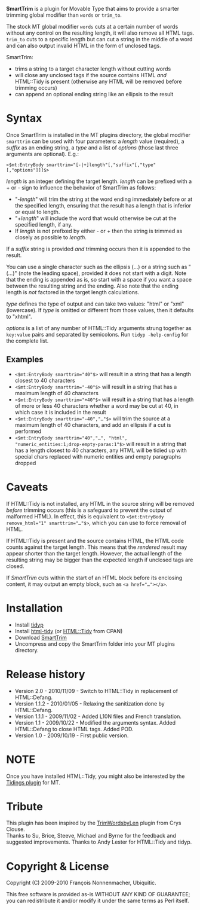 **SmartTrim** is a plugin for Movable Type that aims to provide a smarter trimming global modifier than `words` or `trim_to`.

The stock MT global modifier `words` cuts at a certain number of words without any control on the resulting length, it will also remove all HTML tags. `trim_to` cuts to a specific length but can cut a string in the middle of a word and can also output invalid HTML in the form of unclosed tags.

SmartTrim:

* trims a string to a target character length without cutting words
* will close any unclosed tags if the source contains HTML _and_ HTML::Tidy is present (otherwise any HTML will be removed before trimming occurs)
* can append an optional ending string like an ellipsis to the result

# Syntax

Once SmartTrim is installed in the MT plugins directory, the global modifier `smarttrim` can be used with four parameters: a _length_ value (required), a _suffix_ as an ending string, a _type_ and a list of _options_ (those last three arguments are optional). E.g.:

	<$mt:EntryBody smarttrim="[-|+]length"[,"suffix"[,"type"[,"options"]]]$>

_length_ is an integer defining the target length. _length_ can be prefixed with a + or - sign to influence the behavior of SmartTrim as follows:

* "-_length_" will trim the string at the word ending immediately before or at the specified length, ensuring that the result has a length that is inferior or equal to length.
* "+_length_" will include the word that would otherwise be cut at the specified length, if any.
* If _length_ is not prefixed by either - or + then the string is trimmed as closely as possible to _length_.


If a _suffix_ string is provided _and_ trimming occurs then it is appended to the result.

You can use a single character such as the ellipsis (…) or a string such as " (…)" (note the leading space), provided it does not start with a digit. Note that the ending is appended as is, so start with a space if you want a space between the resulting string and the ending. Also note that the ending length is _not_ factored in the target length calculations.


_type_ defines the type of output and can take two values: "html" or "xml" (lowercase). If _type_ is omitted or different from those values, then it defaults to "xhtml".


_options_ is a list of any number of HTML::Tidy arguments strung together as `key:value` pairs and separated by semicolons. Run `tidyp -help-config` for the complete list.

## Examples

* `<$mt:EntryBody smarttrim="40"$>` will result in a string that has a length closest to 40 characters
* `<$mt:EntryBody smarttrim="-40"$>` will result in a string that has a maximum length of 40 characters
* `<$mt:EntryBody smarttrim="+40"$>` will result in a string that has a length of more or less 40 characters whether a word may be cut at 40, in which case it is included in the result
* `<$mt:EntryBody smarttrim="-40","…"$>` will trim the source at a maximum length of 40 characters, and add an ellipsis if a cut is performed
* `<$mt:EntryBody smarttrim="40","…", "html", "numeric_entities:1;drop-empty-paras:1"$>` will result in a string that has a length closest to 40 characters, any HTML will be tidied up with special chars replaced with numeric entities and empty paragraphs dropped

# Caveats

If HTML::Tidy is not installed, any HTML in the source string will be removed _before_ trimming occurs (this is a safeguard to prevent the output of malformed HTML). In effect, this is equivalent to `<$mt:EntryBody remove_html="1" smarttrim="…"$>`, which you can use to force removal of HTML.

If HTML::Tidy is present and the source contains HTML, the HTML code counts against the target length. This means that the _rendered_ result may appear shorter than the target length. However, the actual length of the resulting string may be bigger than the expected length if unclosed tags are closed.

If _SmartTrim_ cuts within the start of an HTML block before its enclosing content, it may output an empty block, such as `<a href="…"></a>`.

# Installation

* Install <a href="https://github.com/petdance/tidyp">tidyp</a>
* Install <a href="https://github.com/petdance/html-tidy">html-tidy</a> (or <a href="http://search.cpan.org/~petdance/HTML-Tidy/">HTML::Tidy</a> from CPAN)
* Download <a href="http://github.com/padawan/smarttrim" onClick="javascript: pageTracker._trackPageview('/software/smarttrim.github');">SmartTrim</a>
* Uncompress and copy the SmartTrim folder into your MT plugins directory.

# Release history

* Version 2.0 - 2010/11/09 - Switch to HTML::Tidy in replacement of HTML::Defang.
* Version 1.1.2 - 2010/01/05 - Relaxing the sanitization done by HTML::Defang.
* Version 1.1.1 - 2009/11/02 - Added L10N files and French translation.
* Version 1.1 - 2009/10/22 - Modified the arguments syntax. Added HTML::Defang to close HTML tags. Added POD.
* Version 1.0 - 2009/10/19 - First public version.

# NOTE

Once you have installed HTML::Tidy, you might also be interested by the <a href="https://github.com/movabletype/mt-plugin-tidings/">Tidings plugin</a> for MT.

# Tribute

This plugin has been inspired by the <a href="http://plugins.movabletype.org/trimwordsbylen/">TrimWordsbyLen</a> plugin from Crys Clouse.  
Thanks to Su, Brice, Steeve, Michael and Byrne for the feedback and suggested improvements.
Thanks to Andy Lester for HTML::Tidy and tidyp.

# Copyright & License

Copyright (C) 2009-2010 François Nonnenmacher, Ubiquitic.

This free software is provided as-is WITHOUT ANY KIND OF GUARANTEE; you can redistribute it and/or modify it under the same terms as Perl itself.